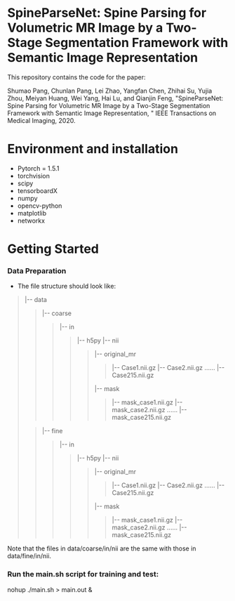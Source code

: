 # SpineParseNet: Spine Parsing for Volumetric MR Image by a 	Two-Stage Segmentation Framework with Semantic Image Representation

This repository contains the code for the paper:

Shumao Pang, Chunlan Pang, Lei Zhao, Yangfan Chen, Zhihai Su, Yujia Zhou, Meiyan Huang, Wei Yang, Hai Lu, and Qianjin Feng, "SpineParseNet: Spine Parsing for Volumetric MR Image by a Two-Stage Segmentation Framework with Semantic Image Representation, " IEEE Transactions on Medical Imaging, 2020.

# Environment and installation
+ Pytorch = 1.5.1
+ torchvision
+ scipy
+ tensorboardX
+ numpy
+ opencv-python
+ matplotlib
+ networkx

# Getting Started
### Data Preparation
+ The file structure should look like:
>|-- data
>>|-- coarse
>>>|-- in
>>>>|-- h5py
>>>>|-- nii
>>>>>|-- original_mr
>>>>>>|-- Case1.nii.gz
>>>>>>|-- Case2.nii.gz
>>>>>>......
>>>>>>|-- Case215.nii.gz
>>>>>
>>>>>|-- mask
>>>>>>|-- mask_case1.nii.gz
>>>>>>|-- mask_case2.nii.gz
>>>>>>......
>>>>>>|-- mask_case215.nii.gz
>
>>|-- fine
>>>|-- in
>>>>|-- h5py
>>>>|-- nii
>>>>>|-- original_mr
>>>>>>|-- Case1.nii.gz
>>>>>>|-- Case2.nii.gz
>>>>>>......
>>>>>>|-- Case215.nii.gz
>>>>>
>>>>>|-- mask
>>>>>>|-- mask_case1.nii.gz
>>>>>>|-- mask_case2.nii.gz
>>>>>>......
>>>>>>|-- mask_case215.nii.gz

Note that the files in data/coarse/in/nii are the same with those in data/fine/in/nii.

### Run the main.sh script for training and test:
nohup ./main.sh > main.out &

